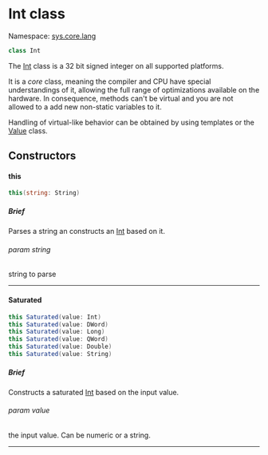 Int class
===
Namespace: [sys.core.lang](../sys.core.lang.ns.md)

```c#
class Int
```

The [Int][Int] class is a 32 bit signed integer on all supported platforms.

It is a *core* class, meaning the compiler and CPU have special understandings of it, allowing the full range of optimizations available on the hardware. In consequence, methods can't be virtual and you are not allowed to a add new non-static variables to it.

Handling of virtual-like behavior can be obtained by using templates or the [Value][Value] class.

Constructors
---

#### this


```C#
this(string: String)
```

##### Brief
Parses a string an constructs an [Int][Int] based on it.

###### param string
string to parse

***

#### Saturated

```C#
this Saturated(value: Int)
this Saturated(value: DWord)
this Saturated(value: Long)
this Saturated(value: QWord)
this Saturated(value: Double)
this Saturated(value: String)
```

##### Brief
Constructs a saturated [Int][Int] based on the input value.

###### param value
the input value. Can be numeric or a string.

***

[Int]: sys.core.lang.Int.api2.md "sys.core.lang.Int"
[Value]: "Value"